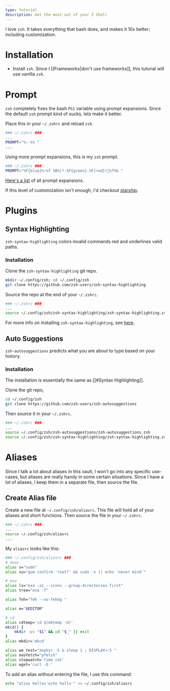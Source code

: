 ```yaml
---
type: tutorial
description: Get the most out of your Z Shell
---
```

I love `zsh`. It takes everything that bash does, and makes it 10x better; including customization.

# Installation
* Install `zsh`.
Since I [[Frameworks|don't use frameworks]], this tutorial will use vanilla `zsh`.

# Prompt
`zsh` completely fixes the bash `PS1` variable using prompt expansions. Since the default `zsh` prompt kind of sucks, lets make it better.

Place this in your `~/.zshrc` and reload `zsh`.
```sh
### ~/.zshrc ###
...
PROMPT="%~ %% "
...
```

Using more prompt expansions, this is my `zsh` prompt.
```sh
### ~/.zshrc ###
PROMPT="%F{blue}%~%f %B%(?.%F{green}.%F{red})%f%b "
```

[Here's a list](https://zsh.sourceforge.io/Doc/Release/Prompt-Expansion.html) of all prompt expansions.

If this level of customization isn't enough, I'd checkout [starship](starship.rs).
# Plugins
## Syntax Highlighting
`zsh-syntax-highlighting` colors invalid commands red and underlines valid paths.

### Installation
Clone the `zsh-syntax-highlighting` git repo.
```sh
mkdir ~/.config/zsh; cd ~/.config/zsh
git clone https://github.com/zsh-users/zsh-syntax-highlighting
```

Source the repo at the end of your `~/.zshrc`.
```sh
### ~/.zshrc ###
...
source ~/.config/zsh/zsh-syntax-highlighting/zsh-syntax-highlighting.zsh
```

For more info on installing `zsh-syntax-highlighting`, see [here](https://github.com/zsh-users/zsh-syntax-highlighting/blob/master/INSTALL.md).

## Auto Suggestions
`zsh-autosuggestions` predicts what you are about to type based on your history.

### Installation
The installation is essentially the same as [[#Syntax Highlighting]].

Clone the git repo,
```sh
cd ~/.config/zsh
git clone https://github.com/zsh-users/zsh-autosuggestions
```

Then source it in your `~/.zshrc`.
```sh
### ~/.zshrc ###
...
source ~/.config/zsh/zsh-autosuggestions/zsh-autosuggestions.zsh
source ~/.config/zsh/zsh-syntax-highlighting/zsh-syntax-highlighting.zsh
```

# Aliases
Since I talk a lot about aliases in this vault, I won't go into any specific use-cases, but aliases are really handy in some certain situations. Since I have a lot of aliases, I keep them in a separate file, then source the file.

## Create Alias file
Create a new file at `~/.config/zsh/aliasrc`. This file will hold all of your aliases and short functions. Then source the file in your `~/.zshrc`.
```sh
### ~/.zshrc ###
...
source ~/.config/zsh/aliasrc
...
```

My `aliasrc` looks like this:
```sh
### ~/.config/zsh/aliasrc ###
# doas
alias s="sudo"
alias su="gum confirm 'root?' && sudo -s || echo 'never mind'"

# exa
alias ls="exa -a1 --icons --group-directories-first"
alias tree="exa -T"

alias feh="feh --no-fehbg "

alias e="$EDITOR"

# cd
alias cdtemp='cd $(mktemp -d)'
mkcd() {
	mkdir -pv "$1" && cd "$_" || exit
}
alias mkdir='mkcd'

alias wm_test="Xephyr :5 & sleep 1 ; DISPLAY=:5 "
alias neofetch="pfetch"
alias stopwatch='time cat'
alias wget='curl -O '
```

To add an alias without entering the file, I use this command:
```sh
echo "alias hello='echo hello'" >> ~/.config/zsh/aliasrc
```